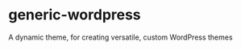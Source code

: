 generic-wordpress
=================

A dynamic theme, for creating versatile, custom WordPress themes